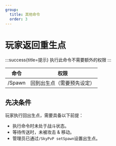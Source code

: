 ```yaml
---
group:
  title: 其他命令
  order: 3
---
```


# 玩家返回重生点

:::success{title=提示}
执行此命令不需要额外的权限
:::

| 命令     | 权限            |
|--------|---------------|
| /Spawn | 回到出生点（需要预先设定） |

## 先决条件

玩家执行回出生点，需要具备以下前提：

- 执行命令时未处于战斗状态。
- 等待传送时，未被攻击 & 移动。
- 管理员已通过`/SkyPvP setSpawn`设置出生点。
